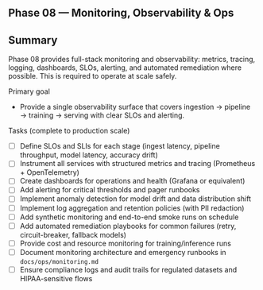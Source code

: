 ## Phase 08 — Monitoring, Observability & Ops

Summary
-------
Phase 08 provides full-stack monitoring and observability: metrics, tracing, logging, dashboards, SLOs, alerting, and automated remediation where possible. This is required to operate at scale safely.

Primary goal
- Provide a single observability surface that covers ingestion → pipeline → training → serving with clear SLOs and alerting.

Tasks (complete to production scale)
- [ ] Define SLOs and SLIs for each stage (ingest latency, pipeline throughput, model latency, accuracy drift)
- [ ] Instrument all services with structured metrics and tracing (Prometheus + OpenTelemetry)
- [ ] Create dashboards for operations and health (Grafana or equivalent)
- [ ] Add alerting for critical thresholds and pager runbooks
- [ ] Implement anomaly detection for model drift and data distribution shift
- [ ] Implement log aggregation and retention policies (with PII redaction)
- [ ] Add synthetic monitoring and end-to-end smoke runs on schedule
- [ ] Add automated remediation playbooks for common failures (retry, circuit-breaker, fallback models)
- [ ] Provide cost and resource monitoring for training/inference runs
- [ ] Document monitoring architecture and emergency runbooks in `docs/ops/monitoring.md`
- [ ] Ensure compliance logs and audit trails for regulated datasets and HIPAA-sensitive flows
